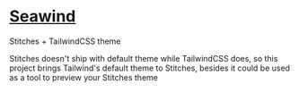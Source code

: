 # [Seawind](https://seawind.vercel.app/)

Stitches + TailwindCSS theme

Stitches doesn't ship with default theme while TailwindCSS does, so this project brings Tailwind's default theme to Stitches, besides it could be used as a tool to preview your Stitches theme
